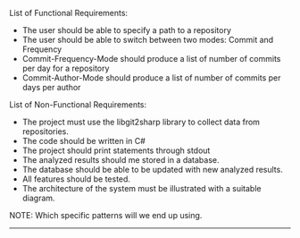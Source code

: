 List of Functional Requirements:

- The user should be able to specify a path to a repository
- The user should be able to switch between two modes: Commit and Frequency
- Commit-Frequency-Mode should produce a list of number of commits per day for a repository
- Commit-Author-Mode should produce a list of number of commits per days per author

List of Non-Functional Requirements:

- The project must use the libgit2sharp library to collect data from repositories.
- The code should be written in C#
- The project should print statements through stdout
- The analyzed results should me stored in a database.
- The database should be able to be updated with new analyzed results.
- All features should be tested.
- The architecture of the system must be illustrated with a suitable diagram.

NOTE: Which specific patterns will we end up using.

---------------- 

